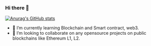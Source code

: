 ### Hi there 👋
[![Anurag's GitHub stats](https://github-readme-stats.vercel.app/api?username=atitawat-pol)](https://github.com/anuraghazra/github-readme-stats)
<!--
**atitawat-pol/atitawat-pol** is a ✨ _special_ ✨ repository because its `README.md` (this file) appears on your GitHub profile.

Here are some ideas to get you started:

- 🔭 I’m currently working on a startup name "Castcle".
- 🌱 I’m currently learning Blockchain and Smart contract, web3.
- 👯 I’m looking to collaborate on any opensource on public blockchains like Ethereum, NEAR.
- 🤔 I’m looking for help with ...
- 💬 Ask me about ...
- 📫 How to reach me: ...
- 😄 Pronouns: ...
- ⚡ Fun fact: ...
-->
- 🌱 I’m currently learning Blockchain and Smart contract, web3.
- 👯 I’m looking to collaborate on any opensource projects on public blockchains like Ethereum L1, L2.

